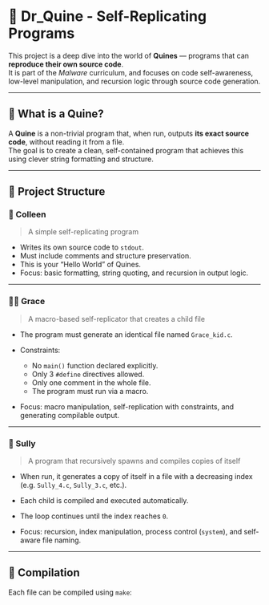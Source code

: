 # 🧬 Dr_Quine - Self-Replicating Programs

This project is a deep dive into the world of **Quines** — programs that can **reproduce their own source code**.  
It is part of the *Malware* curriculum, and focuses on code self-awareness, low-level manipulation, and recursion logic through source code generation.

---

## 🧠 What is a Quine?

A **Quine** is a non-trivial program that, when run, outputs **its exact source code**, without reading it from a file.  
The goal is to create a clean, self-contained program that achieves this using clever string formatting and structure.

---

## 📁 Project Structure

### 🧱 Colleen

> A simple self-replicating program

- Writes its own source code to `stdout`.
- Must include comments and structure preservation.
- This is your “Hello World” of Quines.
- Focus: basic formatting, string quoting, and recursion in output logic.

---

### 👩‍👧 Grace

> A macro-based self-replicator that creates a child file

- The program must generate an identical file named `Grace_kid.c`.
- Constraints:
  - No `main()` function declared explicitly.
  - Only 3 `#define` directives allowed.
  - Only one comment in the whole file.
  - The program must run via a macro.

- Focus: macro manipulation, self-replication with constraints, and generating compilable output.

---

### 🧬 Sully

> A program that recursively spawns and compiles copies of itself

- When run, it generates a copy of itself in a file with a decreasing index (e.g. `Sully_4.c`, `Sully_3.c`, etc.).
- Each child is compiled and executed automatically.
- The loop continues until the index reaches `0`.

- Focus: recursion, index manipulation, process control (`system`), and self-aware file naming.

---

## 🔧 Compilation

Each file can be compiled using `make`:

